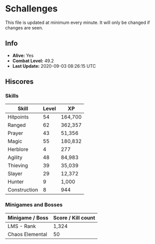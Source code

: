# Schallenges

This file is updated at minimum every minute. It will only be changed if changes are seen.

## Info

 - **Alive:** Yes
 - **Combat Level:** 49.2
 - **Last Update:** 2020-09-03 08:26:15 UTC

## Hiscores

### Skills

| Skill | Level | XP |
|--|--|--|
| Hitpoints | 54 | 164,700 |
| Ranged | 62 | 362,357 |
| Prayer | 43 | 51,356 |
| Magic | 55 | 180,832 |
| Herblore | 4 | 277 |
| Agility | 48 | 84,983 |
| Thieving | 39 | 35,039 |
| Slayer | 29 | 12,372 |
| Hunter | 9 | 1,000 |
| Construction | 8 | 944 |

### Minigames and Bosses

| Minigame / Boss | Score / Kill count |
|--|--|
| LMS - Rank | 1,324 |
| Chaos Elemental | 50 |
